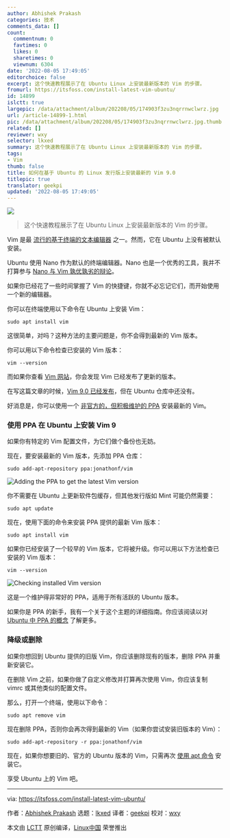 ```yaml
---
author: Abhishek Prakash
categories: 技术
comments_data: []
count:
  commentnum: 0
  favtimes: 0
  likes: 0
  sharetimes: 0
  viewnum: 6304
date: '2022-08-05 17:49:05'
editorchoice: false
excerpt: 这个快速教程展示了在 Ubuntu Linux 上安装最新版本的 Vim 的步骤。
fromurl: https://itsfoss.com/install-latest-vim-ubuntu/
id: 14899
islctt: true
largepic: /data/attachment/album/202208/05/174903f3zu3nqrrnwclwrz.jpg
url: /article-14899-1.html
pic: /data/attachment/album/202208/05/174903f3zu3nqrrnwclwrz.jpg.thumb.jpg
related: []
reviewer: wxy
selector: lkxed
summary: 这个快速教程展示了在 Ubuntu Linux 上安装最新版本的 Vim 的步骤。
tags:
- Vim
thumb: false
title: 如何在基于 Ubuntu 的 Linux 发行版上安装最新的 Vim 9.0
titlepic: true
translator: geekpi
updated: '2022-08-05 17:49:05'
---
```


![](/data/attachment/album/202208/05/174903f3zu3nqrrnwclwrz.jpg)



> 
> 这个快速教程展示了在 Ubuntu Linux 上安装最新版本的 Vim 的步骤。
> 
> 
> 


Vim 是最 [流行的基于终端的文本编辑器](https://itsfoss.com/command-line-text-editors-linux/) 之一。然而，它在 Ubuntu 上没有被默认安装。


Ubuntu 使用 Nano 作为默认的终端编辑器。Nano 也是一个优秀的工具，我并不打算参与 [Nano 与 Vim 孰优孰劣的辩论](https://itsfoss.com/vim-vs-nano/)。


如果你已经花了一些时间掌握了 Vim 的快捷键，你就不必忘记它们，而开始使用一个新的编辑器。


你可以在终端使用以下命令在 Ubuntu 上安装 Vim：



```
sudo apt install vim

```

这很简单，对吗？这种方法的主要问题是，你不会得到最新的 Vim 版本。


你可以用以下命令检查已安装的 Vim 版本：



```
vim --version

```

而如果你查看 [Vim 网站](https://www.vim.org/)，你会发现 Vim 已经发布了更新的版本。


在写这篇文章的时候，[Vim 9.0 已经发布](https://news.itsfoss.com/vim-9-0-release/)，但在 Ubuntu 仓库中还没有。


好消息是，你可以使用一个 [非官方的，但积极维护的 PPA](https://launchpad.net/~jonathonf/+archive/ubuntu/vim) 安装最新的 Vim。


### 使用 PPA 在 Ubuntu 上安装 Vim 9


如果你有特定的 Vim 配置文件，为它们做个备份也无妨。


现在，要安装最新的 Vim 版本，先添加 PPA 仓库：



```
sudo add-apt-repository ppa:jonathonf/vim

```

![Adding the PPA to get the latest Vim version](/data/attachment/album/202208/05/174905wzusj35h5jyhosoj.png)


你不需要在 Ubuntu 上更新软件包缓存，但其他发行版如 Mint 可能仍然需要：



```
sudo apt update

```

现在，使用下面的命令来安装 PPA 提供的最新 Vim 版本：



```
sudo apt install vim

```

如果你已经安装了一个较早的 Vim 版本，它将被升级。你可以用以下方法检查已安装的 Vim 版本：



```
vim --version

```

![Checking installed Vim version](/data/attachment/album/202208/05/174906y0j8razlwy0ooaye.png)


这是一个维护得非常好的 PPA，适用于所有活跃的 Ubuntu 版本。


如果你是 PPA 的新手，我有一个关于这个主题的详细指南。你应该阅读以对 [Ubuntu 中 PPA 的概念](https://itsfoss.com/ppa-guide/) 了解更多。


### 降级或删除


如果你想回到 Ubuntu 提供的旧版 Vim，你应该删除现有的版本，删除 PPA 并重新安装它。


在删除 Vim 之前，如果你做了自定义修改并打算再次使用 Vim，你应该复制 vimrc 或其他类似的配置文件。


那么，打开一个终端，使用以下命令：



```
sudo apt remove vim

```

现在删除 PPA，否则你会再次得到最新的 Vim（如果你尝试安装旧版本的 Vim）：



```
sudo add-apt-repository -r ppa:jonathonf/vim

```

现在，如果你想要旧的、官方的 Ubuntu 版本的 Vim，只需再次 [使用 apt 命令](https://itsfoss.com/apt-command-guide/) 安装它。


享受 Ubuntu 上的 Vim 吧。




---


via: <https://itsfoss.com/install-latest-vim-ubuntu/>


作者：[Abhishek Prakash](https://itsfoss.com/) 选题：[lkxed](https://github.com/lkxed) 译者：[geekpi](https://github.com/geekpi) 校对：[wxy](https://github.com/wxy)


本文由 [LCTT](https://github.com/LCTT/TranslateProject) 原创编译，[Linux中国](https://linux.cn/) 荣誉推出